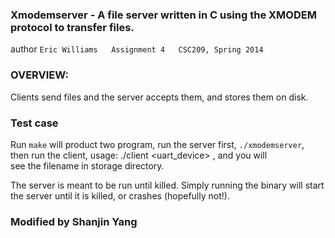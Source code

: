 ### Xmodemserver - A file server written in C using the XMODEM protocol to transfer files. 

author `Eric Williams  
Assignment 4  
CSC209, Spring 2014`  

### OVERVIEW:

Clients send files and the server accepts them, and stores them on disk.   

### Test case
Run `make` will product two program, run the server first, `./xmodemserver`,  
then run the client, usage: ./client <uart_device> <filename>, and you will  
see the filename in storage directory.

The server is meant to be run until killed. Simply running the binary will
start the server until it is killed, or crashes (hopefully not!).  

### Modified by Shanjin Yang
